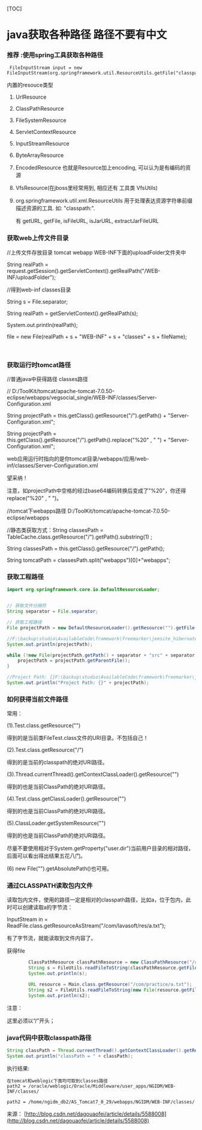 [TOC]


# java获取各种路径  路径不要有中文

### 推荐 :使用spring工具获取各种路径

```
 FileInputStream input = new FileInputStream(org.springframework.util.ResourceUtils.getFile("classpath:config.yml"));
```

内置的resouce类型

1. UrlResource

2. ClassPathResource

3. FileSystemResource

4. ServletContextResource

5. InputStreamResource

6. ByteArrayResource

7. EncodedResource 也就是Resource加上encoding, 可以认为是有编码的资源

8. VfsResource(在jboss里经常用到, 相应还有 工具类 VfsUtils)

9. org.springframework.util.xml.ResourceUtils 用于处理表达资源字符串前缀描述资源的工具. 如: &quot;classpath:&quot;.

   有 getURL, getFile, isFileURL, isJarURL, extractJarFileURL

   

### 获取web上传文件目录

//上传文件存放目录  tomcat webapp  WEB-INF下面的uploadFolder文件夹中

String realPath = request.getSession().getServletContext().getRealPath("/WEB-INF/uploadFolder");

//得到web-inf classes目录

String s = File.separator;

String realPath = getServletContext().getRealPath(s);

System.out.println(realPath);

file = new File(realPath + s + "WEB-INF" + s + "classes" + s + fileName);

​	

### 获取运行时tomcat路径

//普通java中获得路径 classes路径	

// D:/ToolKit/tomcat/apache-tomcat-7.0.50-eclipse/webapps/vegsocial_single/WEB-INF/classes/Server-Configuration.xml

String projectPath = this.getClass().getResource("/").getPath() + "Server-Configuration.xml";

String projectPath = this.getClass().getResource("/").getPath().replace("%20" , " ") + "Server-Configuration.xml";

web应用运行时指向的是你tomcat目录/webapps/应用/web-inf/classes/Server-Configuration.xml

望采纳！

注意，如projectPath中空格的经过base64编码转换后变成了"%20"，你还得replace("%20" , " ")。

//tomcat下webapps路径   D:/ToolKit/tomcat/apache-tomcat-7.0.50-eclipse/webapps

//静态类获取方式：String classesPath = TableCache.class.getResource("/").getPath().substring(1) ;

String classesPath = this.getClass().getResource("/").getPath();

String tomcatPath = classesPath.split("webapps")[0]+"webapps";

### 获取工程路径

```java
import org.springframework.core.io.DefaultResourceLoader;


// 获取文件分隔符
String separator = File.separator;

// 获取工程路径
File projectPath = new DefaultResourceLoader().getResource("").getFile();

//F:\backup\studio\AvailableCode\framework\freemarker\jeesite_hibernate\src\main\webapp\WEB-INF\classes
System.out.println(projectPath);

while (!new File(projectPath.getPath() + separator + "src" + separator + "main").exists()) {
    projectPath = projectPath.getParentFile();
}

//Project Path: {}F:\backup\studio\AvailableCode\framework\freemarker\jeesite_hibernate
System.out.println("Project Path: {}" + projectPath);

```


### 如何获得当前文件路径

常用：

(1).Test.class.getResource("")

得到的是当前类FileTest.class文件的URI目录。不包括自己！

(2).Test.class.getResource("/")

得到的是当前的classpath的绝对URI路径。

(3).Thread.currentThread().getContextClassLoader().getResource("")

得到的也是当前ClassPath的绝对URI路径。

(4).Test.class.getClassLoader().getResource("")

得到的也是当前ClassPath的绝对URI路径。

(5).ClassLoader.getSystemResource("")

得到的也是当前ClassPath的绝对URI路径。

尽量不要使用相对于System.getProperty("user.dir")当前用户目录的相对路径，后面可以看出得出结果五花八门。

(6) new File("").getAbsolutePath()也可用。

### 通过CLASSPATH读取包内文件

读取包内文件，使用的路径一定是相对的classpath路径，比如a，位于包内，此时可以创建读取a的字节流：

InputStream in = ReadFile.class.getResourceAsStream("/com/lavasoft/res/a.txt");

有了字节流，就能读取到文件内容了。

获得file

```Java
        ClassPathResource classPathResource = new ClassPathResource("/com/practice/a.txt");
        String s = FileUtils.readFileToString(classPathResource.getFile());
        System.out.println(s);

        URL resource = Main.class.getResource("/com/practice/a.txt");
        String s2 = FileUtils.readFileToString(new File(resource.getFile()));
        System.out.println(s2);
```

 

注意：

这里必须以“/”开头；





### java代码中获取classpath路径



```java
String classPath = Thread.currentThread().getContextClassLoader().getResource("").getPath();
System.out.println("classPath = " + classPath);
```

执行结果:

```
在tomcat和weblogic下面均可取到classes路径
path2 = /oracle/weblogic/Oracle/Middleware/user_apps/NGIDM/WEB-INF/classes/

path2 = /home/ngidm_db2/AS_Tomcat7_0_29/webapps/NGIDM/WEB-INF/classes/ 
```

来源： [http://blog.csdn.net/dagouaofei/article/details/5588008](http://blog.csdn.net/dagouaofei/article/details/5588008)